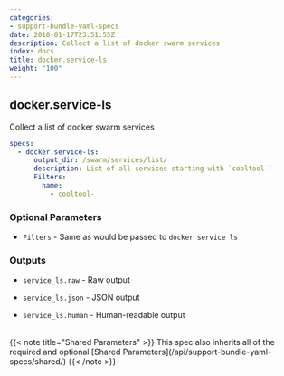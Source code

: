 ```yaml
---
categories:
- support-bundle-yaml-specs
date: 2018-01-17T23:51:55Z
description: Collect a list of docker swarm services
index: docs
title: docker.service-ls
weight: "100"
---
```


## docker.service-ls

Collect a list of docker swarm services


```yaml
specs:
  - docker.service-ls:
      output_dir: /swarm/services/list/
      description: List of all services starting with `cooltool-`
      Filters:
        name:
          - cooltool-
```

    
### Optional Parameters


- `Filters` - Same as would be passed to `docker service ls`


    
### Outputs


- `service_ls.raw` - Raw output

- `service_ls.json` - JSON output

- `service_ls.human` - Human-readable output

    
<br>
{{< note title="Shared Parameters" >}}
This spec also inherits all of the required and optional [Shared Parameters](/api/support-bundle-yaml-specs/shared/)
{{< /note >}}
    
    